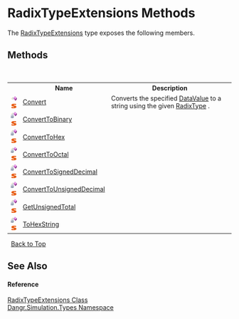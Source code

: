 # RadixTypeExtensions Methods
 

The <a href="T_Dangr_Simulation_Types_RadixTypeExtensions">RadixTypeExtensions</a> type exposes the following members.


## Methods
&nbsp;<table><tr><th></th><th>Name</th><th>Description</th></tr><tr><td>![Public method](media/pubmethod.gif "Public method")![Static member](media/static.gif "Static member")</td><td><a href="M_Dangr_Simulation_Types_RadixTypeExtensions_Convert">Convert</a></td><td>
Converts the specified <a href="T_Dangr_Simulation_Types_DataValue">DataValue</a> to a string using the given <a href="T_Dangr_Simulation_Types_RadixType">RadixType</a> .</td></tr><tr><td>![Private method](media/privmethod.gif "Private method")![Static member](media/static.gif "Static member")</td><td><a href="M_Dangr_Simulation_Types_RadixTypeExtensions_ConvertToBinary">ConvertToBinary</a></td><td /></tr><tr><td>![Private method](media/privmethod.gif "Private method")![Static member](media/static.gif "Static member")</td><td><a href="M_Dangr_Simulation_Types_RadixTypeExtensions_ConvertToHex">ConvertToHex</a></td><td /></tr><tr><td>![Private method](media/privmethod.gif "Private method")![Static member](media/static.gif "Static member")</td><td><a href="M_Dangr_Simulation_Types_RadixTypeExtensions_ConvertToOctal">ConvertToOctal</a></td><td /></tr><tr><td>![Private method](media/privmethod.gif "Private method")![Static member](media/static.gif "Static member")</td><td><a href="M_Dangr_Simulation_Types_RadixTypeExtensions_ConvertToSignedDecimal">ConvertToSignedDecimal</a></td><td /></tr><tr><td>![Private method](media/privmethod.gif "Private method")![Static member](media/static.gif "Static member")</td><td><a href="M_Dangr_Simulation_Types_RadixTypeExtensions_ConvertToUnsignedDecimal">ConvertToUnsignedDecimal</a></td><td /></tr><tr><td>![Private method](media/privmethod.gif "Private method")![Static member](media/static.gif "Static member")</td><td><a href="M_Dangr_Simulation_Types_RadixTypeExtensions_GetUnsignedTotal">GetUnsignedTotal</a></td><td /></tr><tr><td>![Private method](media/privmethod.gif "Private method")![Static member](media/static.gif "Static member")</td><td><a href="M_Dangr_Simulation_Types_RadixTypeExtensions_ToHexString">ToHexString</a></td><td /></tr></table>&nbsp;
<a href="#radixtypeextensions-methods">Back to Top</a>

## See Also


#### Reference
<a href="T_Dangr_Simulation_Types_RadixTypeExtensions">RadixTypeExtensions Class</a><br /><a href="N_Dangr_Simulation_Types">Dangr.Simulation.Types Namespace</a><br />